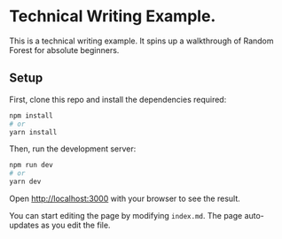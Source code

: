 # Technical Writing Example. 

This is a technical writing example. It spins up a walkthrough of Random Forest for absolute beginners. 

## Setup

First, clone this repo and install the dependencies required:

```bash
npm install
# or
yarn install
```

Then, run the development server:

```bash
npm run dev
# or
yarn dev
```

Open [http://localhost:3000](http://localhost:3000) with your browser to see the result.

You can start editing the page by modifying `index.md`. The page auto-updates as you edit the file.
